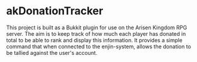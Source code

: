 # akDonationTracker
This project is built as a Bukkit plugin for use on the Arisen Kingdom RPG server. The aim is to keep track of how much each 
player has donated in total to be able to rank and display this information. It provides a simple command that when connected 
to the enjin-system, allows the donation to be tallied against the user's account. 
